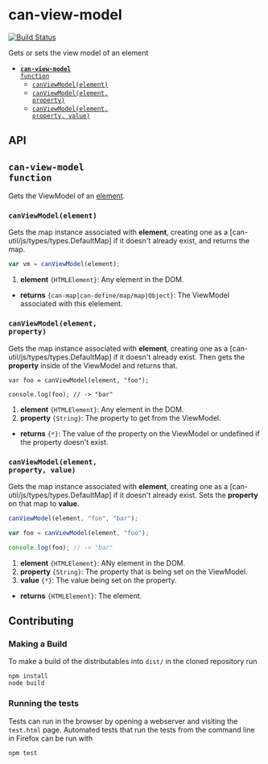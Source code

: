 # can-view-model

[![Build Status](https://travis-ci.org/canjs/can-view-model.png?branch=master)](https://travis-ci.org/canjs/can-view-model)

Gets or sets the view model of an element

- <code>[__can-view-model__ function](#can-view-model-function)</code>
  - <code>[canViewModel(element)](#canviewmodelelement)</code>
  - <code>[canViewModel(element, property)](#canviewmodelelement-property)</code>
  - <code>[canViewModel(element, property, value)](#canviewmodelelement-property-value)</code>

## API


## <code>__can-view-model__ function</code>
Gets the ViewModel of an [element](https://developer.mozilla.org/en-US/docs/Web/API/HTMLElement). 


### <code>canViewModel(element)</code>


Gets the map instance associated with **element**, creating one as a [can-util/js/types/types.DefaultMap] if it doesn't already exist, and returns the map.

```js
var vm = canViewModel(element);
```

1. __element__ <code>{HTMLElement}</code>:
  Any element in the DOM.
  

- __returns__ <code>{can-map|can-define/map/map|Object}</code>:
  The ViewModel associated with this elelement.
  

### <code>canViewModel(element, property)</code>


Gets the map instance associated with **element**, creating one as a [can-util/js/types/types.DefaultMap] if it doesn't already exist. Then gets the **property** inside of the ViewModel and returns that.

```
var foo = canViewModel(element, "foo");

console.log(foo); // -> "bar"
```


1. __element__ <code>{HTMLElement}</code>:
  Any element in the DOM.
1. __property__ <code>{String}</code>:
  The property to get from the ViewModel.
  

- __returns__ <code>{*}</code>:
  The value of the property on the ViewModel or undefined if the property doesn't exist.
  

### <code>canViewModel(element, property, value)</code>


Gets the map instance associated with **element**, creating one as a [can-util/js/types/types.DefaultMap] if it doesn't already exist. Sets the **property** on that map to **value**.

```js
canViewModel(element, "foo", "bar");

var foo = canViewModel(element, "foo");

console.log(foo); // -> "bar"
```


1. __element__ <code>{HTMLElement}</code>:
  ANy element in the DOM.
1. __property__ <code>{String}</code>:
  The property that is being set on the ViewModel.
1. __value__ <code>{*}</code>:
  The value being set on the property.
  

- __returns__ <code>{HTMLElement}</code>:
  The element.
   

## Contributing

### Making a Build

To make a build of the distributables into `dist/` in the cloned repository run

```
npm install
node build
```

### Running the tests

Tests can run in the browser by opening a webserver and visiting the `test.html` page.
Automated tests that run the tests from the command line in Firefox can be run with

```
npm test
```
